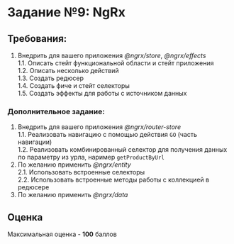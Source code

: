# Задание №9: NgRx

## Требования:

1. Внедрить для вашего приложения _@ngrx/store_, _@ngrx/effects_  
   1.1. Описать стейт функциональной области и стейт приложения  
   1.2. Описать несколько действий  
   1.3. Создать редюсер  
   1.4. Создать фиче и стейт селекторы  
   1.5. Создать эффекты для работы с источником данных

### Дополнительное задание:  
1. Внедрить для вашего приложения _@ngrx/router-store_  
   1.1. Реализовать навигацию с помощью действия `GO` (часть навигации)  
   1.2. Реализовать комбинированный селектор для получения данных по параметру из урла, наример `getProductByUrl`  
2. По желанию применить _@ngrx/entity_  
   2.1. Использовать встроенные селекторы  
   2.2. Использовать встроенные методы работы с коллекцией в редюсере  
3. По желанию применить _@ngrx/data_  

## Оценка

Максимальная оценка - **100** баллов
